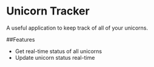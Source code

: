 # Unicorn Tracker

A useful application to keep track of all of your unicorns.

##Features
* Get real-time status of all unicorns
* Update unicorn status real-time
